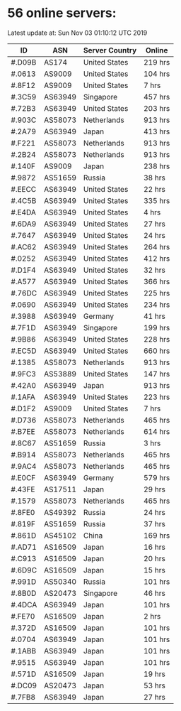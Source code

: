 # 56 online servers:

Latest update at: Sun Nov 03 01:10:12 UTC 2019

| ID | ASN | Server Country | Online |
| -- | --- | -------------- | ------ |
| #.D09B | AS174 | United States | 219 hrs |
| #.0613 | AS9009 | United States | 104 hrs |
| #.8F12 | AS9009 | United States | 7 hrs |
| #.3C59 | AS63949 | Singapore | 457 hrs |
| #.72B3 | AS63949 | United States | 203 hrs |
| #.903C | AS58073 | Netherlands | 913 hrs |
| #.2A79 | AS63949 | Japan | 413 hrs |
| #.F221 | AS58073 | Netherlands | 913 hrs |
| #.2B24 | AS58073 | Netherlands | 913 hrs |
| #.140F | AS9009 | Japan | 238 hrs |
| #.9872 | AS51659 | Russia | 38 hrs |
| #.EECC | AS63949 | United States | 22 hrs |
| #.4C5B | AS63949 | United States | 335 hrs |
| #.E4DA | AS63949 | United States | 4 hrs |
| #.6DA9 | AS63949 | United States | 27 hrs |
| #.7647 | AS63949 | United States | 24 hrs |
| #.AC62 | AS63949 | United States | 264 hrs |
| #.0252 | AS63949 | United States | 412 hrs |
| #.D1F4 | AS63949 | United States | 32 hrs |
| #.A577 | AS63949 | United States | 366 hrs |
| #.76DC | AS63949 | United States | 225 hrs |
| #.0690 | AS63949 | United States | 234 hrs |
| #.3988 | AS63949 | Germany | 41 hrs |
| #.7F1D | AS63949 | Singapore | 199 hrs |
| #.9B86 | AS63949 | United States | 228 hrs |
| #.EC5D | AS63949 | United States | 660 hrs |
| #.1385 | AS58073 | Netherlands | 913 hrs |
| #.9FC3 | AS53889 | United States | 147 hrs |
| #.42A0 | AS63949 | Japan | 913 hrs |
| #.1AFA | AS63949 | United States | 223 hrs |
| #.D1F2 | AS9009 | United States | 7 hrs |
| #.D736 | AS58073 | Netherlands | 465 hrs |
| #.B7EE | AS58073 | Netherlands | 614 hrs |
| #.8C67 | AS51659 | Russia | 3 hrs |
| #.B914 | AS58073 | Netherlands | 465 hrs |
| #.9AC4 | AS58073 | Netherlands | 465 hrs |
| #.E0CF | AS63949 | Germany | 579 hrs |
| #.43FE | AS17511 | Japan | 29 hrs |
| #.1579 | AS58073 | Netherlands | 465 hrs |
| #.8FE0 | AS49392 | Russia | 24 hrs |
| #.819F | AS51659 | Russia | 37 hrs |
| #.861D | AS45102 | China | 169 hrs |
| #.AD71 | AS16509 | Japan | 16 hrs |
| #.C913 | AS16509 | Japan | 20 hrs |
| #.6D9C | AS16509 | Japan | 15 hrs |
| #.991D | AS50340 | Russia | 101 hrs |
| #.8B0D | AS20473 | Singapore | 46 hrs |
| #.4DCA | AS63949 | Japan | 101 hrs |
| #.FE70 | AS16509 | Japan | 2 hrs |
| #.372D | AS16509 | Japan | 101 hrs |
| #.0704 | AS63949 | Japan | 101 hrs |
| #.1ABB | AS63949 | Japan | 101 hrs |
| #.9515 | AS63949 | Japan | 101 hrs |
| #.571D | AS16509 | Japan | 19 hrs |
| #.DC09 | AS20473 | Japan | 53 hrs |
| #.7FB8 | AS63949 | Japan | 27 hrs |


